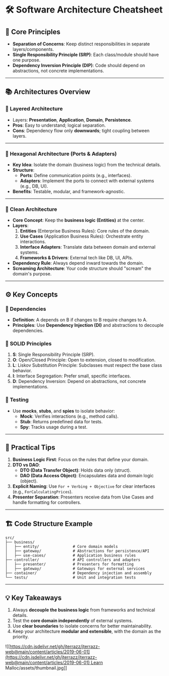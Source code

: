 # 🛠️ **Software Architecture Cheatsheet**

## 🚀 **Core Principles**

- **Separation of Concerns**: Keep distinct responsibilities in separate layers/components.
- **Single Responsibility Principle (SRP)**: Each class/module should have one purpose.
- **Dependency Inversion Principle (DIP)**: Code should depend on abstractions, not concrete implementations.

---

## 📚 **Architectures Overview**

### 🥪 **Layered Architecture**

- Layers: **Presentation**, **Application**, **Domain**, **Persistence**.
- **Pros**: Easy to understand; logical separation.
- **Cons**: Dependency flow only **downwards**; tight coupling between layers.

---

### 🧵 **Hexagonal Architecture (Ports & Adapters)**

- **Key Idea**: Isolate the domain (business logic) from the technical details.
- **Structure**:
	- **Ports**: Define communication points (e.g., interfaces).
	- **Adapters**: Implement the ports to connect with external systems (e.g., DB, UI).
- **Benefits**: Testable, modular, and framework-agnostic.

---

### 🧼 **Clean Architecture**

- **Core Concept**: Keep the **business logic (Entities)** at the center.
- **Layers**:
	1. **Entities** (Enterprise Business Rules): Core rules of the domain.
	2. **Use Cases** (Application Business Rules): Orchestrate entity interactions.
	3. **Interface Adapters**: Translate data between domain and external systems.
	4. **Frameworks & Drivers**: External tech like DB, UI, APIs.
- **Dependency Rule**: Always depend inward towards the domain.
- **Screaming Architecture**: Your code structure should "scream" the domain's purpose.

---

## ⚙️ **Key Concepts**

### 🔗 **Dependencies**

- **Definition**: A depends on B if changes to B require changes to A.
- **Principles**: Use **Dependency Injection (DI)** and abstractions to decouple dependencies.

### 🧹 **SOLID Principles**

1. **S**: Single Responsibility Principle (SRP).
2. **O**: Open/Closed Principle: Open to extension, closed to modification.
3. **L**: Liskov Substitution Principle: Subclasses must respect the base class behavior.
4. **I**: Interface Segregation: Prefer small, specific interfaces.
5. **D**: Dependency Inversion: Depend on abstractions, not concrete implementations.

### 🧪 **Testing**

- Use **mocks**, **stubs**, and **spies** to isolate behavior:
	- **Mock**: Verifies interactions (e.g., method calls).
	- **Stub**: Returns predefined data for tests.
	- **Spy**: Tracks usage during a test.

---

## 🌟 **Practical Tips**

1. **Business Logic First**: Focus on the rules that define your domain.
2. **DTO vs DAO**:
	 - **DTO (Data Transfer Object)**: Holds data only (struct).
	 - **DAO (Data Access Object)**: Encapsulates data and domain logic (object).
3. **Explicit Naming**: Use `For + Verbing + Objective` for clear interfaces (e.g., `ForCalculatingPrices`).
4. **Presenter Separation**: Presenters receive data from Use Cases and handle formatting for controllers.

---

## 🏗️ **Code Structure Example**

```
src/
├── business/
│   ├── entity/               # Core domain models
│   ├── gateway/              # Abstractions for persistence/API
│   ├── use-cases/            # Application business rules
├── controller/               # API controllers and adapters
│   ├── presenter/            # Presenters for formatting
│   ├── gateway/              # Gateways for external services
├── container/                # Dependency injection and assembly
└── tests/                    # Unit and integration tests
```

---

## 💡 **Key Takeaways**

1. Always **decouple the business logic** from frameworks and technical details.
2. Test the **core domain independently** of external systems.
3. Use **clear boundaries** to isolate concerns for better maintainability.
4. Keep your architecture **modular and extensible**, with the domain as the priority.

![[https://cdn.jsdelivr.net/gh/jterrazz/jterrazz-web@main/content/articles/2019-06-01](https://cdn.jsdelivr.net/gh/jterrazz/jterrazz-web@main/content/articles/2019-06-01) Learn Malloc/assets/thumbnail.jpg]]
